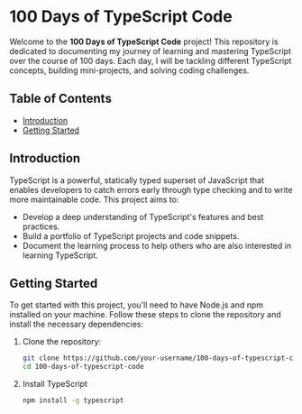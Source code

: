 # 100 Days of TypeScript Code

Welcome to the **100 Days of TypeScript Code** project! This repository is dedicated to documenting my journey of learning and mastering TypeScript over the course of 100 days. Each day, I will be tackling different TypeScript concepts, building mini-projects, and solving coding challenges.

## Table of Contents

- [Introduction](#introduction)
- [Getting Started](#getting-started)

## Introduction

TypeScript is a powerful, statically typed superset of JavaScript that enables developers to catch errors early through type checking and to write more maintainable code. This project aims to:

- Develop a deep understanding of TypeScript's features and best practices.
- Build a portfolio of TypeScript projects and code snippets.
- Document the learning process to help others who are also interested in learning TypeScript.

## Getting Started

To get started with this project, you'll need to have Node.js and npm installed on your machine. Follow these steps to clone the repository and install the necessary dependencies:

1. Clone the repository:
   ```bash
   git clone https://github.com/your-username/100-days-of-typescript-code.git
   cd 100-days-of-typescript-code
   ```
2. Install TypeScript
   ```bash
   npm install -g typescript
   ```